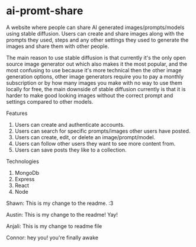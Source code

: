 # ai-promt-share

A website where people can share AI generated images/prompts/models using stable diffusion. Users can create and share images along with the prompts they used, steps and any other settings they used to generate the images and share them with other people.

The main reason to use stable diffusion is that currently it's the only open source image generator out which also makes it the most popular, and the most confusing to use because it's more technical then the other image generation options, other image generators require you to pay a monthly subscription or by how many images you make with no way to use them locally for free, the main downside of stable diffusion currently is that it is harder to make good looking images without the correct prompt and settings compared to other models.


Features
1.    Users can create and authenticate accounts.
2.    Users can search for specific prompts/images other users have posted.
3.    Users can create, edit, or delete an image/prompt/model.
4.    Users can follow other users they want to see more content from.
5.    Users can save posts they like to a collection.


Technologies 
1.  MongoDb
2.  Express
3.  React
4.  Node







Shawn: This is my change to the readme. :3

Austin: This is my change to the readme! Yay!

Anjali: This is my change to readme file

Connor: hey you! you're finally awake
